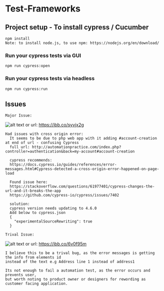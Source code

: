 # Test-Frameworks

## Project setup - To install cypress / Cucumber
```
npm install
Note: to install node.js, to use npm: https://nodejs.org/en/download/ 
```

### Run your cypress tests via GUI
```
npm run cypress:open
```

### Run your cypress tests via headless
```
npm run cypress:run
```

## Issues
```
Major Issue:
```
![alt text](https://ibb.co/syvjx2g) or url: https://ibb.co/syvjx2g
```
Had issues with cross origin error:
  It seems to be due to php web app with it adding #account-creation at end of url - confusing Cypress
  full url: http://automationpractice.com/index.php?controller=authentication&back=my-account#account-creation
  
  cypress recommends:
  https://docs.cypress.io/guides/references/error-messages.html#Cypress-detected-a-cross-origin-error-happened-on-page-load
  
  Found issue here:
  https://stackoverflow.com/questions/61977401/cypress-changes-the-url-and-it-breaks-the-app
  https://github.com/cypress-io/cypress/issues/7402

  solution:
  cypress version needs updating to 4.6.0
  Add below to cypress.json
  {
    "experimentalSourceRewriting": true
  }
```

```
Trival Issue:
```
![alt text](https://ibb.co/6v0f95m) or url: https://ibb.co/6v0f95m
```
I believe this to be a trival bug, as the error messages is getting the info from elements id
instead of the text e.g Address line 1 instead of address1

Its not enough to fail a automation test, as the error occurs and prevents user,
but worth noting to product owner or designers for rewording as customer facing application.
```
